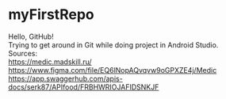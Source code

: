 # myFirstRepo<br />
Hello, GitHub!<br />
Trying to get around in Git while doing project in Android Studio.<br />
Sources:<br />
https://medic.madskill.ru/<br />
https://www.figma.com/file/EQ6lNopAQvqvw9oGPXZE4j/Medic<br />
https://app.swaggerhub.com/apis-docs/serk87/APIfood/FRBHWRIOJAFIDSNKJF
